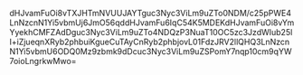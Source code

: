 dHJvamFuOi8vTXJHTmNVUUJAYTguc3Nyc3ViLm9uZTo0NDM/c25pPWE4LnNzcnN1Yi5vbmUj6JmO56qddHJvamFu6IqC54K5MDEKdHJvamFuOi8vYmYyekhCMFZAdDguc3Nyc3ViLm9uZTo4NDQzP3NuaT10OC5zc3JzdWIub25lI+iZjueqnXRyb2phbuiKgueCuTAyCnRyb2phbjovL01FdzJRV2llQHQ3LnNzcnN1Yi5vbmU6ODQ0Mz9zbmk9dDcuc3Nyc3ViLm9uZSPomY7nqp10cm9qYW7oioLngrkwMwo=